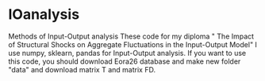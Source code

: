 # IOanalysis
Methods of Input-Output analysis
These code for my diploma " The Impact of Structural Shocks on Aggregate Fluctuations in the Input-Output Model"
I use numpy, sklearn, pandas for Input-Output analysis. If you want to use this code, you should download Eora26 database and make new folder "data" and download matrix T and matrix FD.
